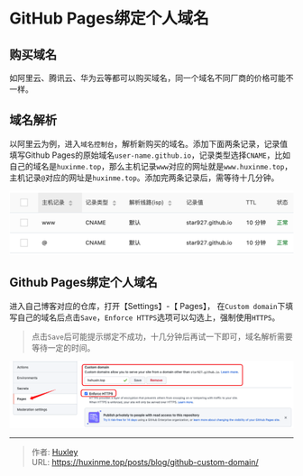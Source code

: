 # GitHub Pages绑定个人域名


<!--more-->

## 购买域名

如阿里云、腾讯云、华为云等都可以购买域名，同一个域名不同厂商的价格可能不一样。

## 域名解析

以阿里云为例，进入`域名控制台`，解析新购买的域名。添加下面两条记录，记录值填写Github Pages的原始域名`user-name.github.io`，记录类型选择`CNAME`，比如自己的域名是`huxinme.top`，那么主机记录`www`对应的网址就是`www.huxinme.top`，主机记录`@`对应的网址是`huxinme.top`。添加完两条记录后，需等待十几分钟。

![aliyun](./images/aliyun.png)

## Github Pages绑定个人域名

进入自己博客对应的仓库，打开【Settings】-【 Pages】， 在`Custom domain`下填写自己的域名后点击`Save`，`Enforce HTTPS`选项可以勾选上，强制使用`HTTPS`。

> 点击`Save`后可能提示绑定不成功，十几分钟后再试一下即可，域名解析需要等待一定的时间。

![github-custom-domain](./images/github-custom-domain.png)


---

> 作者: [Huxley](https://huxinme.top)  
> URL: https://huxinme.top/posts/blog/github-custom-domain/  

